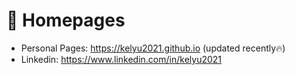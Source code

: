 # 📎 Homepages
- Personal Pages: https://kelyu2021.github.io (updated recently🔥)
- Linkedin: https://www.linkedin.com/in/kelyu2021
<!-- - Google Scholar: https://scholar.google.com/citations?user=4FA6C0AAAAAJ -->
<!-- - DBLP: https://dblp.org/pid/75/6568-6.html -->
